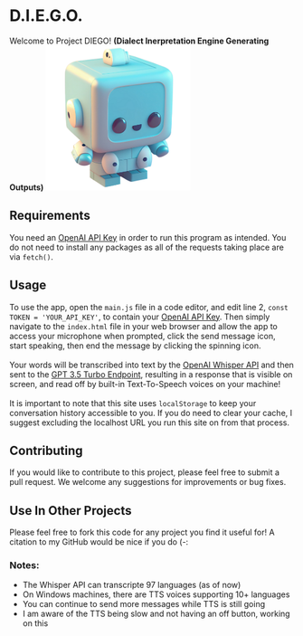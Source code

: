 # D.I.E.G.O.
Welcome to Project DIEGO! **(Dialect Inerpretation Engine Generating Outputs)**
<picture>
  <source media="(prefers-color-scheme: dark)" srcset="img/500px/2.png">
  <source media="(prefers-color-scheme: light)" srcset="img/500px/2.png">
  <img style="height:256px;width:256px;" alt="dark mode light mode icon" src="img/500px/2.png">
</picture>

## Requirements
You need an [OpenAI API Key](https://platform.openai.com/account/api-keys) in order to run this program as intended. You do not need to install any packages
as all of the requests taking place are via ```fetch()```.

## Usage

To use the app, open the ```main.js``` file in a code editor, and edit line 2, ```const TOKEN = 'YOUR_API_KEY'```, to contain your 
[OpenAI API Key](https://platform.openai.com/account/api-keys). Then simply navigate to the `index.html` file in your web browser and allow the app to access your
microphone when prompted, click the send message icon, start speaking, then end the message by clicking the spinning icon. <br><br>
Your words will be transcribed into text by the [OpenAI Whisper API](https://platform.openai.com/docs/models/whisper) and then sent to the
[GPT 3.5 Turbo Endpoint](https://platform.openai.com/docs/models/gpt-3-5), resulting in a response that is visible on screen, and
read off by built-in Text-To-Speech voices on your machine! <br><br>
It is important to note that this site uses ```localStorage``` to keep your conversation history accessible to you. If you do need to clear your cache, I
suggest excluding the localhost URL you run this site on from that process. 


## Contributing
If you would like to contribute to this project, please feel free to submit a pull request. We welcome any suggestions for improvements or bug fixes.

## Use In Other Projects
Please feel free to fork this code for any project you find it useful for! A citation to my GitHub would be nice if you do (-:

### Notes:
- The Whisper API can transcripte 97 languages (as of now)
- On Windows machines, there are TTS voices supporting 10+ languages
- You can continue to send more messages while TTS is still going
- I am aware of the TTS being slow and not having an off button, working on this

